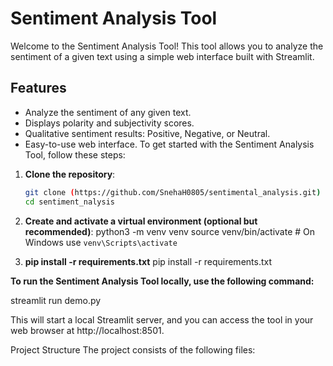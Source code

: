 # Sentiment Analysis Tool

Welcome to the Sentiment Analysis Tool! This tool allows you to analyze the sentiment of a given text using a simple web interface built with Streamlit.

## Features

- Analyze the sentiment of any given text.
- Displays polarity and subjectivity scores.
- Qualitative sentiment results: Positive, Negative, or Neutral.
- Easy-to-use web interface.
To get started with the Sentiment Analysis Tool, follow these steps:

1. **Clone the repository**:
   ```sh
   git clone (https://github.com/SnehaH0805/sentimental_analysis.git)
   cd sentiment_nalysis

2. **Create and activate a virtual environment (optional but recommended)**:
   python3 -m venv venv
source venv/bin/activate  # On Windows use `venv\Scripts\activate`

3. **pip install -r requirements.txt**
   pip install -r requirements.txt

   
**To run the Sentiment Analysis Tool locally, use the following command:**

streamlit run demo.py

This will start a local Streamlit server, and you can access the tool in your web browser at http://localhost:8501.

Project Structure
The project consists of the following files:



   

